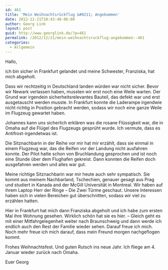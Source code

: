 ```yaml
---
id: 461
title: 'Mein Weihnachtsrückflug &#8211; Angekommen'
date: 2012-12-21T10:43:48-06:00
author: Georg Link
layout: post
guid: http://www.georglink.de/?p=461
permalink: /2012/12/21/mein-weihnachtsruckflug-angekommen--461
categories:
  - Allgemein
---
```

Hallo,

ich bin sicher in Frankfurt gelandet und meine Schwester, Franziska, hat mich abgeholt.

Dass wir rechtzeitig in Deutschland landen würden war nicht sicher. Bevor wir Newark verlassen haben, mussten wir erst noch eine Weile warten. Der Grund war irgendein sicherheitsrelevantes Bauteil, das defekt war und erst ausgetauscht werden musste. In Frankfurt konnte die Laderampe irgendwie nicht richtig in Position gebracht werden, sodass wir noch eine ganze Weile im Flugzeug gewartet haben. 

Johannes kann uns sicherlich erklären was die rosane Flüssigkeit war, die in Omaha auf die Flügel des Flugzeugs gesprüht wurde. Ich vermute, dass es Antifrost-irgendetwas ist. 

Die Sitznachbarin in der Reihe vor mir hat mir erzählt, dass sie einmal in einem Flugzeug war, das die Reifen vor der Landung nicht ausfahren konnte. Der Pilot hatte schon von Bruchlandung gesprochen und ist noch eine Stunde über dem Flughafen gekreist. Dann konnten die Reifen doch ausgefahren werden und alles war gut. 

Meine richtige Sitznachbarin war mir heute auch sehr sympatisch. Sie kommt aus meinem Nachbarland, Tschechien, genauer gesagt aus Prag und studiert in Kanada and der McGill Universität in Montreal. Wir haben auf ihrem Laptop Herr der Ringe &#8211; Die Zwei Türme geschaut. Unsere Interessen haben sich in vielen Bereichen gut überschnitten, sodass wir viel zu erzählen hatten.

Hier in Frankfurt hat mich dann Franziska abgeholt und ich habe zum ersten Mal ihre Wohnung gesehen. Wirklich schön hat sie es hier. &#8211; Gleich geht es mit einer Mitfahrgelegenheit weiter nach Braunschweig und dann werde ich endlich auch den Rest der Familie wieder sehen. Darauf freue ich mich. Noch mehr freue ich mich darauf, dass mein Freund morgen nachgeflogen kommt.

Frohes Weihnachtsfest. Und guten Rutsch ins neue Jahr. Ich fliege am 4. Januar wieder zurück nach Omaha.

Euer Georg